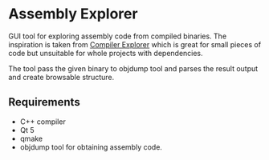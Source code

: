 
# Assembly Explorer

GUI tool for exploring assembly code from compiled binaries. The inspiration
is taken from [Compiler Explorer](https://godbolt.org) which is great for small pieces of code but
unsuitable for whole projects with dependencies.

The tool pass the given binary to objdump tool and parses the result output
and create browsable structure.

## Requirements

* C++ compiler
* Qt 5
* qmake
* objdump tool for obtaining assembly code.
